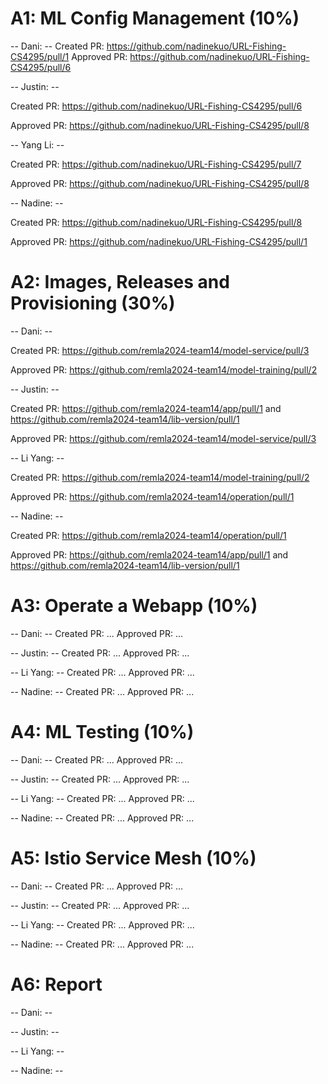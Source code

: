 # A1: ML Config Management (10%)

-- Dani: --
Created PR: https://github.com/nadinekuo/URL-Fishing-CS4295/pull/1
Approved PR: https://github.com/nadinekuo/URL-Fishing-CS4295/pull/6

-- Justin: --

Created PR: https://github.com/nadinekuo/URL-Fishing-CS4295/pull/6

Approved PR: https://github.com/nadinekuo/URL-Fishing-CS4295/pull/8

-- Yang Li: --

Created PR: https://github.com/nadinekuo/URL-Fishing-CS4295/pull/7

Approved PR: https://github.com/nadinekuo/URL-Fishing-CS4295/pull/8

-- Nadine: --

Created PR: https://github.com/nadinekuo/URL-Fishing-CS4295/pull/8

Approved PR: https://github.com/nadinekuo/URL-Fishing-CS4295/pull/1


# A2: Images, Releases and Provisioning (30%)

-- Dani: --

Created PR: https://github.com/remla2024-team14/model-service/pull/3

Approved PR: https://github.com/remla2024-team14/model-training/pull/2

-- Justin: --

Created PR: https://github.com/remla2024-team14/app/pull/1 and 
https://github.com/remla2024-team14/lib-version/pull/1

Approved PR: https://github.com/remla2024-team14/model-service/pull/3

-- Li Yang: --

Created PR: https://github.com/remla2024-team14/model-training/pull/2

Approved PR: https://github.com/remla2024-team14/operation/pull/1

-- Nadine: --

Created PR: https://github.com/remla2024-team14/operation/pull/1

Approved PR: https://github.com/remla2024-team14/app/pull/1 and 
https://github.com/remla2024-team14/lib-version/pull/1


# A3: Operate a Webapp (10%)

-- Dani: --
Created PR: ...
Approved PR: ...

-- Justin: --
Created PR: ...
Approved PR: ...

-- Li Yang: --
Created PR: ...
Approved PR: ...

-- Nadine: --
Created PR: ...
Approved PR: ...


# A4: ML Testing (10%)

-- Dani: --
Created PR: ...
Approved PR: ...

-- Justin: --
Created PR: ...
Approved PR: ...

-- Li Yang: --
Created PR: ...
Approved PR: ...

-- Nadine: --
Created PR: ...
Approved PR: ...


# A5: Istio Service Mesh (10%)

-- Dani: --
Created PR: ...
Approved PR: ...

-- Justin: --
Created PR: ...
Approved PR: ...

-- Li Yang: --
Created PR: ...
Approved PR: ...

-- Nadine: --
Created PR: ...
Approved PR: ...


# A6: Report

-- Dani: --


-- Justin: --


-- Li Yang: --


-- Nadine: --
